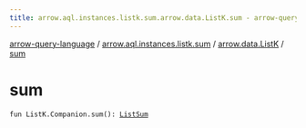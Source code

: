 ```yaml
---
title: arrow.aql.instances.listk.sum.arrow.data.ListK.sum - arrow-query-language
---
```


[arrow-query-language](../../index.html) / [arrow.aql.instances.listk.sum](../index.html) / [arrow.data.ListK](index.html) / [sum](./sum.html)

# sum

`fun ListK.Companion.sum(): `[`ListSum`](../../arrow.aql.instances/-list-sum/index.html)